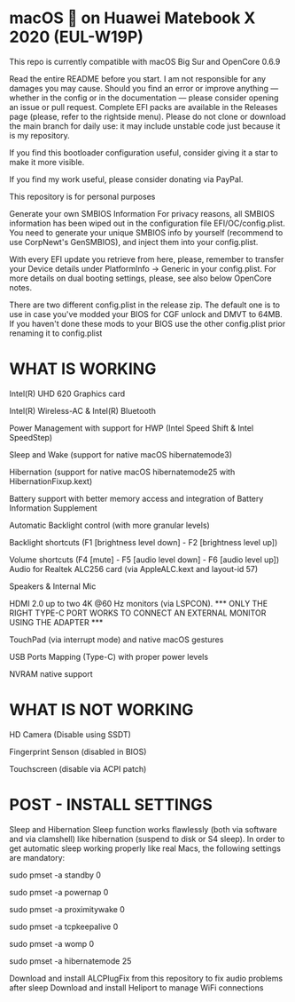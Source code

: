 # macOS  on Huawei Matebook X 2020 (EUL-W19P)
This repo is currently compatible with macOS Big Sur and OpenCore 0.6.9

Read the entire README before you start.
I am not responsible for any damages you may cause.
Should you find an error or improve anything — whether in the config or in the documentation — please consider opening an issue or pull request.
Complete EFI packs are available in the Releases page (please, refer to the rightside menu).
Please do not clone or download the main branch for daily use: it may include unstable code just because it is my repository.

If you find this bootloader configuration useful, consider giving it a star to make it more visible.

If you find my work useful, please consider donating via PayPal. 

This repository is for personal purposes

Generate your own SMBIOS Information
For privacy reasons, all SMBIOS information has been wiped out in the configuration file EFI/OC/config.plist. You need to generate your unique SMBIOS info by yourself (recommend to use CorpNewt's GenSMBIOS), and inject them into your config.plist.

With every EFI update you retrieve from here, please, remember to transfer your Device details under PlatformInfo -> Generic in your config.plist.
For more details on dual booting settings, please, see also below OpenCore notes.

There are two different config.plist in the release zip. The default one is to use in case you've modded your BIOS for CGF unlock and DMVT to 64MB.
If you haven't done these mods to your BIOS use the other config.plist prior renaming it to config.plist


# WHAT IS WORKING
 Intel(R) UHD 620 Graphics card
 
 Intel(R) Wireless-AC & Intel(R) Bluetooth
 
 Power Management with support for HWP (Intel Speed Shift & Intel SpeedStep)
 
 Sleep and Wake (support for native macOS hibernatemode3)
 
 Hibernation (support for native macOS hibernatemode25 with HibernationFixup.kext)
 
 Battery support with better memory access and integration of Battery Information Supplement
 
 Automatic Backlight control (with more granular levels)
 
 Backlight shortcuts (F1 [brightness level down] - F2 [brightness level up])
 
 Volume shortcuts (F4 [mute] - F5 [audio level down] - F6 [audio level up])
 Audio for Realtek ALC256 card (via AppleALC.kext and layout-id 57)
 
 Speakers & Internal Mic
 
 HDMI 2.0 up to two 4K @60 Hz monitors (via LSPCON). *** ONLY THE RIGHT TYPE-C PORT WORKS TO CONNECT AN EXTERNAL MONITOR USING THE ADAPTER ***
 
 TouchPad (via interrupt mode) and native macOS gestures
 
 
 USB Ports Mapping (Type-C) with proper power levels
 
 NVRAM native support
 
 # WHAT IS NOT WORKING
 HD Camera (Disable using SSDT)

 Fingerprint Senson (disabled in BIOS)

 Touchscreen (disable via ACPI patch)
 
 
# POST - INSTALL SETTINGS
Sleep and Hibernation
Sleep function works flawlessly (both via software and via clamshell) like hibernation (suspend to disk or S4 sleep). 
In order to get automatic sleep working properly like real Macs, the following settings are mandatory:

sudo pmset -a standby 0

sudo pmset -a powernap 0 

sudo pmset -a proximitywake 0

sudo pmset -a tcpkeepalive 0

sudo pmset -a womp 0

sudo pmset -a hibernatemode 25


Download and install ALCPlugFix from this repository to fix audio problems after sleep
Download and install Heliport to manage WiFi connections
